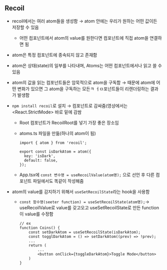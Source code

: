 ## Recoil

- recoil에서는 여러 atom들을 생성함 → atom 안에는 우리가 원하는 어떤 값이든 저장할 수 있음
  - 어떤 컴포넌트에서 atom의 value를 원한다면 컴포넌트에 직접 atom을 연결하면 됨
- atom은 특정 컴포넌트에 종속되지 않고 존재함
- atom은 상태(state)의 일부를 나타내며, Atoms는 어떤 컴포넌트에서나 읽고 쓸 수 있음
- atom의 값을 읽는 컴포넌트들은 암묵적으로 atom을 구독함 → 때문에 atom에 어떤 변화가 있으면 그 atom을 구독하는 모든ㅋ ㅓㅁ포넌트들이 리렌더링하는 결과가 발생함
- `npm install recoil`로 설치 → <RecoilRoot> 컴포넌트로 감싸줌(영상에서는 <React.StrictMode> 바로 밑에 감쌈

  - Root 컴포넌트가 RecoilRoot를 넣기 가장 좋은 장소임
  - atoms.ts 파일을 만듦(하나의 atom이 됨)

    ```tsx
    import { atom } from 'recoil';

    export const isDarkAtom = atom({
      key: 'isDark',
      default: false,
    });
    ```

  - App.tsx에 `const 변수명 = useRecoilValue(atom명);` 으로 선언 후 다른 컴포넌트 파일에서도 똑같이 작성해줌

- atom의 value를 감지하기 위해서 `useSetRecoilState`라는 hook을 사용함
  - `const 함수명(seeter function) = useSetRecoilState(atom명);`→ useRecoilValue로 value를 갖고오고 useSetRecoilState로 만든 function이 value를 수정함
    ```tsx
    // ex
    function Coins() {
    	const setDarkAtom = useSetRecoilState(isDarkAtom);
    	const togglDarkAtom = () => setDarkAtom((prev) => !prev);
    	...
    	return (
    		...
    		<button onClick={toggleDarkAtom}>Toggle Mode</button>
    	)
    }
    ```
